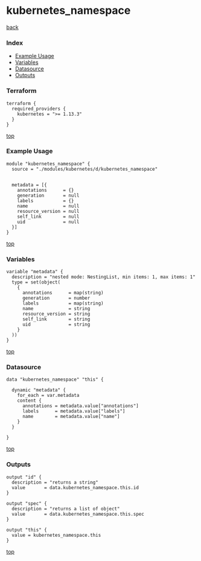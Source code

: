 # kubernetes_namespace

[back](../kubernetes.md)

### Index

- [Example Usage](#example-usage)
- [Variables](#variables)
- [Datasource](#datasource)
- [Outputs](#outputs)

### Terraform

```hcl
terraform {
  required_providers {
    kubernetes = ">= 1.13.3"
  }
}
```

[top](#index)

### Example Usage

```hcl
module "kubernetes_namespace" {
  source = "./modules/kubernetes/d/kubernetes_namespace"


  metadata = [{
    annotations      = {}
    generation       = null
    labels           = {}
    name             = null
    resource_version = null
    self_link        = null
    uid              = null
  }]
}
```

[top](#index)

### Variables

```hcl
variable "metadata" {
  description = "nested mode: NestingList, min items: 1, max items: 1"
  type = set(object(
    {
      annotations      = map(string)
      generation       = number
      labels           = map(string)
      name             = string
      resource_version = string
      self_link        = string
      uid              = string
    }
  ))
}
```

[top](#index)

### Datasource

```hcl
data "kubernetes_namespace" "this" {

  dynamic "metadata" {
    for_each = var.metadata
    content {
      annotations = metadata.value["annotations"]
      labels      = metadata.value["labels"]
      name        = metadata.value["name"]
    }
  }

}
```

[top](#index)

### Outputs

```hcl
output "id" {
  description = "returns a string"
  value       = data.kubernetes_namespace.this.id
}

output "spec" {
  description = "returns a list of object"
  value       = data.kubernetes_namespace.this.spec
}

output "this" {
  value = kubernetes_namespace.this
}
```

[top](#index)